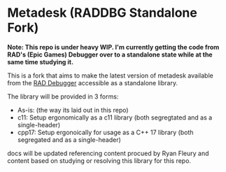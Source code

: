 # Metadesk (RADDBG Standalone Fork)

**Note: This repo is under heavy WIP. I'm currently getting the code from RAD's (Epic Games) Debugger over to a standalone state while at the same time studying it.**

This is a fork that aims to make the latest version of metadesk available from the [RAD Debugger]() accessible as a standalone library.

The library will be provided in 3 forms:

* As-is: (the way its laid out in this repo)
* c11: Setup ergonomically as a c11 library (both segregtated and as a single-header)
* cpp17: Setup ergonoically for usage as a C++ 17 library (both segregated and as a single-header)

docs will be updated referencing content procued by Ryan Fleury and content based on studying or resolving this library for this repo.

